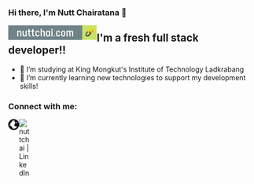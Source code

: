 ### Hi there, I'm Nutt Chairatana 👋

[<img align="left" alt="nuttchai.com" height="30px" src="./website-btn.png" />][website]

## I'm a fresh full stack developer!!

- 🔭 I’m studying at King Mongkut's Institute of Technology Ladkrabang
- 🌱 I’m currently learning new technologies to support my development skills!

### Connect with me:

[<img align="left" alt="nuttchai.com" width="22px" src="https://raw.githubusercontent.com/iconic/open-iconic/master/svg/globe.svg" />][website]
[<img align="left" alt="nuttchai | LinkedIn" width="22px" src="https://cdn.jsdelivr.net/npm/simple-icons@v3/icons/linkedin.svg" />][linkedin]

[website]: https://www.nuttchai.com
[linkedin]: https://www.linkedin.com/in/nuttchai/

<!--
**nuttchai/nuttchai** is a ✨ _special_ ✨ repository because its `README.md` (this file) appears on your GitHub profile.

Here are some ideas to get you started:

- 🔭 I’m currently working on ...
- 🌱 I’m currently learning ...
- 👯 I’m looking to collaborate on ...
- 🤔 I’m looking for help with ...
- 💬 Ask me about ...
- 📫 How to reach me: ...
- 😄 Pronouns: ...
- ⚡ Fun fact: ...
-->

